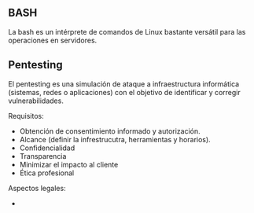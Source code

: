 ## BASH

La bash es un intérprete de comandos de Linux bastante versátil para las operaciones en servidores.

## Pentesting

El pentesting es una simulación de ataque a infraestructura informática (sistemas, redes o aplicaciones) con el objetivo de identificar y corregir vulnerabilidades.

Requisitos:

- Obtención de consentimiento informado y autorización.
- Alcance (definir la infrestrucutra, herramientas y horarios).
- Confidencialidad
-  Transparencia
- Minimizar el impacto al cliente
- Ética profesional

Aspectos legales:

- 